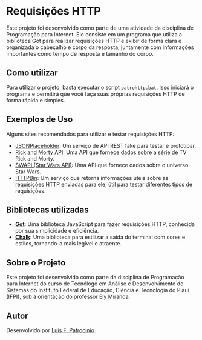 # Requisições HTTP
Este projeto foi desenvolvido como parte de uma atividade da disciplina de Programação para Internet. Ele consiste em um programa que utiliza a biblioteca Got para realizar requisições HTTP e exibir de forma clara e organizada o cabeçalho e corpo da resposta, juntamente com informações importantes como tempo de resposta e tamanho do corpo.

## Como utilizar
Para utilizar o projeto, basta executar o script `patrohttp.bat`. Isso iniciará o programa e permitirá que você faça suas próprias requisições HTTP de forma rápida e simples.

## Exemplos de Uso
Alguns sites recomendados para utilizar e testar requisições HTTP:
- [JSONPlaceholder](https://jsonplaceholder.typicode.com): Um serviço de API REST fake para testar e prototipar.
- [Rick and Morty API](https://rickandmortyapi.com): Uma API que fornece dados sobre a série de TV Rick and Morty.
- [SWAPI (Star Wars API)](https://swapi.dev): Uma API que fornece dados sobre o universo Star Wars.
- [HTTPBin](https://httpbin.org/anything): Um serviço que retorna informações úteis sobre as requisições HTTP enviadas para ele, útil para testar diferentes tipos de requisições.

## Bibliotecas utilizadas
- **[Got](https://www.npmjs.com/package/got)**: Uma biblioteca JavaScript para fazer requisições HTTP, conhecida por sua simplicidade e eficiência. 
- **[Chalk](https://github.com/chalk/chalk)**: Uma biblioteca para estilizar a saída do terminal com cores e estilos, tornando-a mais legível e atraente.

## Sobre o Projeto
Este projeto foi desenvolvido como parte da disciplina de Programação para Internet do curso de Tecnólogo em Análise e Desenvolvimento de Sistemas do Instituto Federal de Educação, Ciência e Tecnologia do Piauí (IFPI), sob a orientação do professor Ely Miranda.


## Autor
Desenvolvido por [Luis F. Patrocinio](https://github.com/luisfpatrocinio).